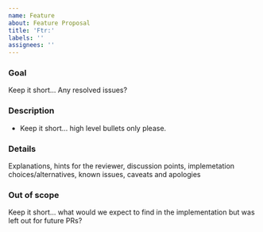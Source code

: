 ```yaml
---
name: Feature
about: Feature Proposal
title: 'Ftr:'
labels: ''
assignees: ''
---
```

### Goal
Keep it short... Any resolved issues?

### Description
* Keep it short... high level bullets only please.

### Details
Explanations, hints for the reviewer, discussion points, implemetation choices/alternatives, known issues, caveats and apologies

### Out of scope
Keep it short... what would we expect to find in the implementation but was left out for future PRs?
